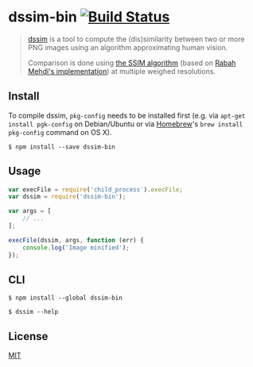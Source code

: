 # dssim-bin [![Build Status](http://img.shields.io/travis/fhemberger/dssim-bin.svg?style=flat)](http://travis-ci.org/fhemberger/dssim-bin)

> [dssim](https://github.com/pornel/dssim) is a tool to compute the (dis)similarity between two or more PNG images using an algorithm approximating human vision.
>
> Comparison is done using [the SSIM algorithm](https://ece.uwaterloo.ca/~z70wang/research/ssim/) (based on [Rabah Mehdi's implementation](http://mehdi.rabah.free.fr/SSIM/)) at multiple weighed resolutions.

## Install

To compile dssim, `pkg-config` needs to be installed first (e.g. via `apt-get install pgk-config` on Debian/Ubuntu or via [Homebrew](http://brew.sh/)'s `brew install pkg-config` command on OS X).

```
$ npm install --save dssim-bin
```


## Usage

```js
var execFile = require('child_process').execFile;
var dssim = require('dssim-bin');

var args = [
	// ...
];

execFile(dssim, args, function (err) {
	console.log('Image minified');
});
```


## CLI

```
$ npm install --global dssim-bin
```

```
$ dssim --help
```


## License

[MIT](LICENSE.txt)
